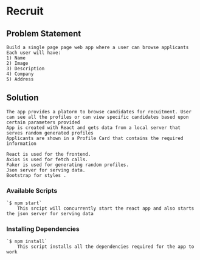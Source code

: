 # Recruit
    
## Problem Statement
    
    Build a single page page web app where a user can browse applicants
    Each user will have:
    1) Name
    2) Image
    3) Description
    4) Company
    5) Address

## Solution

    The app provides a platorm to browse candidates for recuitment. User can see all the profiles or can view specific candidates based upon certain parameters provided
    App is created with React and gets data from a local server that serves random generated profiles
    Applicants are shown in a Profile Card that contains the required information
    
    React is used for the frontend.
    Axios is used for fetch calls.
    Faker is used for generating random profiles.
    Json server for serving data.
    Bootstrap for styles .
    
###  Available Scripts
    
    `$ npm start` 
        This srcipt will concurrently start the react app and also starts the json server for serving data
    
### Installing Dependencies

    `$ npm install`
        This script installs all the dependencies required for the app to work   
